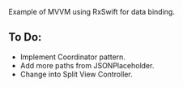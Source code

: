 Example of MVVM using RxSwift for data binding.

## To Do:

- Implement Coordinator pattern.
- Add more paths from JSONPlaceholder.
- Change into Split View Controller.

